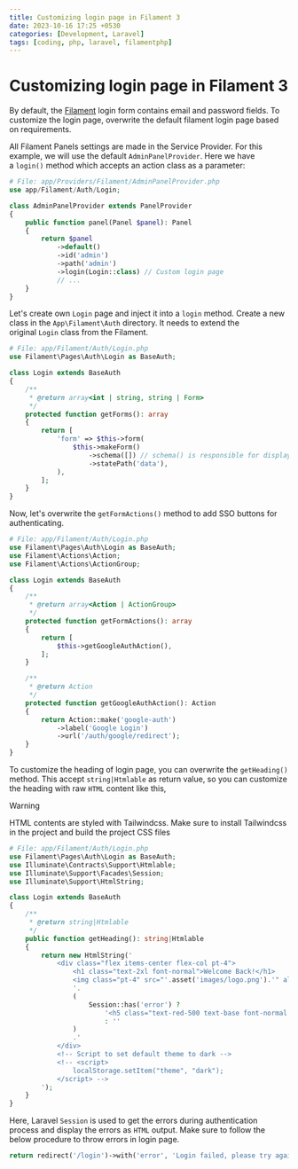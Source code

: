 ```yaml
---
title: Customizing login page in Filament 3
date: 2023-10-16 17:25 +0530
categories: [Development, Laravel]
tags: [coding, php, laravel, filamentphp]
---
```

# Customizing login page in Filament 3

By default, the [Filament](https://filamentphp.com/) login form contains email and password fields. To customize the login page, overwrite the default filament login page based on requirements.

All Filament Panels settings are made in the Service Provider. For this example, we will use the default `AdminPanelProvider`. Here we have a `login()` method which accepts an action class as a parameter:

```php
# File: app/Providers/Filament/AdminPanelProvider.php
use app/Filament/Auth/Login;

class AdminPanelProvider extends PanelProvider
{
	public function panel(Panel $panel): Panel
	{
		return $panel
			->default()
			->id('admin')
			->path('admin')
			->login(Login::class) // Custom login page
			// ...
	}
}
```

Let's create own `Login` page and inject it into a `login` method. Create a new class in the `App\Filament\Auth` directory. It needs to extend the original `Login` class from the Filament.

```php
# File: app/Filament/Auth/Login.php
use Filament\Pages\Auth\Login as BaseAuth;

class Login extends BaseAuth
{
	/**
	 * @return array<int | string, string | Form>
	 */
	protected function getForms(): array
	{
		return [
			'form' => $this->form(
				$this->makeForm()
					->schema([]) // schema() is responsible for displaying forms
					->statePath('data'),
			),
		];
	}
}
```

Now, let's overwrite the `getFormActions()` method to add SSO buttons for authenticating.

```php
# File: app/Filament/Auth/Login.php
use Filament\Pages\Auth\Login as BaseAuth;
use Filament\Actions\Action;
use Filament\Actions\ActionGroup;

class Login extends BaseAuth
{
	/**
     * @return array<Action | ActionGroup>
     */
    protected function getFormActions(): array
    {
        return [
            $this->getGoogleAuthAction(),
        ];
    }

	/**
	 * @return Action
	 */
	protected function getGoogleAuthAction(): Action
    {
        return Action::make('google-auth')
            ->label('Google Login')
            ->url('/auth/google/redirect');
    }
}
```

To customize the heading of login page, you can overwrite the `getHeading()` method. This accept `string|Htmlable` as return value, so you can customize the heading with raw `HTML` content like this,

> [!WARNING]  
> HTML contents are styled with Tailwindcss. Make sure to install Tailwindcss in the project and build the project CSS files

```php
# File: app/Filament/Auth/Login.php
use Filament\Pages\Auth\Login as BaseAuth;
use Illuminate\Contracts\Support\Htmlable;
use Illuminate\Support\Facades\Session;
use Illuminate\Support\HtmlString;

class Login extends BaseAuth
{
	/**
	 * @return string|Htmlable
	 */
	public function getHeading(): string|Htmlable
    {
        return new HtmlString('
            <div class="flex items-center flex-col pt-4">
                <h1 class="text-2xl font-normal">Welcome Back!</h1>
                <img class="pt-4" src="'.asset('images/logo.png').'" alt="Logo!" width="300" height="300">
                '.
                (
                    Session::has('error') ?
                        '<h5 class="text-red-500 text-base font-normal pt-4">'.Session::get('error').'</h5>'
                        : ''
                )
                .'
            </div>
            <!-- Script to set default theme to dark -->
            <!-- <script>
                localStorage.setItem("theme", "dark");
            </script> -->
        ');
    }
}
```

Here, Laravel `Session` is used to get the errors during authentication process and display the errors as `HTML` output. Make sure to follow the below procedure to throw errors in login page.

```php
return redirect('/login')->with('error', 'Login failed, please try again.');
```

